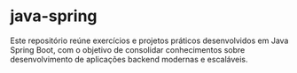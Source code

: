 # java-spring
Este repositório reúne exercícios e projetos práticos desenvolvidos em Java Spring Boot, com o objetivo de consolidar conhecimentos sobre desenvolvimento de aplicações backend modernas e escaláveis.
